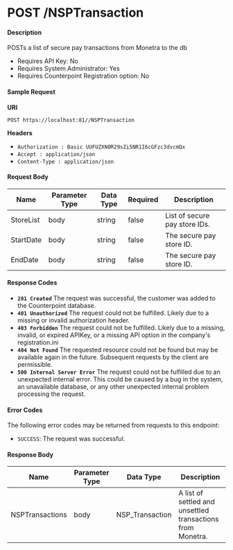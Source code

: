 # POST /NSPTransaction

#### Description
POSTs a list of secure pay transactions from Monetra to the db

- Requires API Key: No
- Requires System Administrator: Yes
- Requires Counterpoint Registration option: No

#### Sample Request

**URI**

`POST https://localhost:81//NSPTransaction`

**Headers**
- `Authorization : Basic UUFUZXN0R29sZi5NR1I6cGFzc3dvcmQx`
- `Accept : application/json`
- `Content-Type : application/json`

#### Request Body
Name | Parameter Type | Data Type | Required | Description
---- | -------------- | --------- | -------- | -----------
StoreList | body | string | false | List of secure pay store IDs.
StartDate | body | string | false | The secure pay store ID.
EndDate | body | string | false | The secure pay store ID.

#### Response Codes
- **<code>201 Created</code>** The request was successful, the customer was added to the Counterpoint database.
- **<code>401 Unauthorized</code>** The request could not be fulfilled. Likely due to a missing or invalid authorization header.
- **<code>403 Forbidden</code>** The request could not be fulfilled. Likely due to a missing, invalid, or expired APIKey, or a missing API option in the company's registration.ini 
- **<code>404 Not Found</code>** The requested resource could not be found but may be available again in the future.  Subsequent requests by the client are permissible.
- **<code>500 Internal Server Error</code>** The request could not be fulfilled due to an unexpected internal error. This could be caused by a bug in the system, an unavailable database, or any other unexpected internal problem processing the request.
 
#### Error Codes
The following error codes may be returned from requests to this endpoint:
- `SUCCESS`: The request was successful.

#### Response Body
Name | Parameter Type | Data Type | Description
---- | -------------- | --------- | -----------
NSPTransactions | body | NSP_Transaction | A list of settled and unsettled transactions from Monetra.
